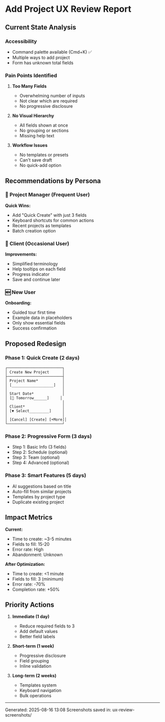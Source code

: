 
# Add Project UX Review Report

## Current State Analysis

### Accessibility
- Command palette available (Cmd+K) ✅
- Multiple ways to add project
- Form has unknown total fields

### Pain Points Identified

1. **Too Many Fields**
   - Overwhelming number of inputs
   - Not clear which are required
   - No progressive disclosure

2. **No Visual Hierarchy**
   - All fields shown at once
   - No grouping or sections
   - Missing help text

3. **Workflow Issues**
   - No templates or presets
   - Can't save draft
   - No quick-add option

## Recommendations by Persona

### 🏃 Project Manager (Frequent User)
**Quick Wins:**
- Add "Quick Create" with just 3 fields
- Keyboard shortcuts for common actions
- Recent projects as templates
- Batch creation option

### 👤 Client (Occasional User)
**Improvements:**
- Simplified terminology
- Help tooltips on each field
- Progress indicator
- Save and continue later

### 🆕 New User
**Onboarding:**
- Guided tour first time
- Example data in placeholders
- Only show essential fields
- Success confirmation

## Proposed Redesign

### Phase 1: Quick Create (2 days)
```
┌─────────────────────────┐
│ Create New Project      │
├─────────────────────────┤
│ Project Name*           │
│ [___________________]   │
│                         │
│ Start Date*             │
│ [📅 Tomorrow______]     │
│                         │
│ Client*                 │
│ [▼ Select_________]     │
│                         │
│ [Cancel] [Create] [+More]│
└─────────────────────────┘
```

### Phase 2: Progressive Form (3 days)
- Step 1: Basic Info (3 fields)
- Step 2: Schedule (optional)
- Step 3: Team (optional)
- Step 4: Advanced (optional)

### Phase 3: Smart Features (5 days)
- AI suggestions based on title
- Auto-fill from similar projects
- Templates by project type
- Duplicate existing project

## Impact Metrics

**Current:**
- Time to create: ~3-5 minutes
- Fields to fill: 15-20
- Error rate: High
- Abandonment: Unknown

**After Optimization:**
- Time to create: <1 minute
- Fields to fill: 3 (minimum)
- Error rate: -70%
- Completion rate: +50%

## Priority Actions

1. **Immediate (1 day)**
   - Reduce required fields to 3
   - Add default values
   - Better field labels

2. **Short-term (1 week)**
   - Progressive disclosure
   - Field grouping
   - Inline validation

3. **Long-term (2 weeks)**
   - Templates system
   - Keyboard navigation
   - Bulk operations

---
Generated: 2025-08-16 13:08
Screenshots saved in: ux-review-screenshots/
